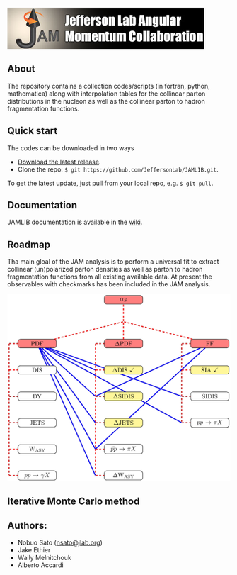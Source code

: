 ![jamlogo](gallery/jam.jpg)

## About
 
The repository contains a collection codes/scripts (in fortran, python,
mathematica) along with interpolation tables for the collinear parton 
distributions in the nucleon as well as the collinear parton to hadron 
fragmentation functions.

## Quick start
The codes can be downloaded in two ways

* [Download the latest release](https://github.com/JeffersonLab/JAMLIB/archive/master.zip).
*  Clone the repo:  `$ git https://github.com/JeffersonLab/JAMLIB.git`.

To get the latest update, just pull from your local repo, e.g. `$ git pull`.

## Documentation
JAMLIB documentation is available in the [wiki](https://github.com/JeffersonLab/JAMLIB/wiki). 

## Roadmap
Tha main gloal of the JAM analysis is to perform a universal fit to extract
collinear (un)polarized parton densities as well as parton to hadron
fragmentation functions from all existing available data. At present the
observables with checkmarks has been included in the JAM analysis.

<img src="gallery/roadmap.jpg" width="600">

## Iterative Monte Carlo method 

## Authors:
* Nobuo Sato  (nsato@jlab.org)
* Jake Ethier 
* Wally Melnitchouk  
* Alberto Accardi


